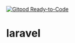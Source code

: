 [![Gitpod Ready-to-Code](https://logodetimes.com/times/corinthians/logo-corinthians-256.png)](https://gitpod.io/#https://github.com/filipe-kazakevicius/Laravel) 

# laravel
